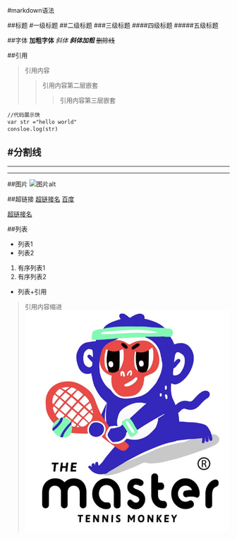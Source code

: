 #markdown语法

##标题
#一级标题
##二级标题
###三级标题
####四级标题
#####五级标题

##字体
**加粗字体**
*斜体*
***斜体加粗***
~~删除线~~

##引用
>引用内容
>>引用内容第二层嵌套
>>>引用内容第三层嵌套


```
//代码展示快
var str ="hello world"
consloe.log(str)
```

#分割线
---
----
***

##图片
![图片alt](图片地址 "图片title")

##超链接
[超链接名](超链接地址 "超链接title")
[百度](http://www.baidu.com "百度")

<a href="超链接地址" target="_blank">超链接名</a>

##列表
- 列表1
- 列表2

1. 有序列表1
2. 有序列表2

- 列表+引用
 > 引用内容缩进
![1636198480413](/assets/1636198480413.jpg)
